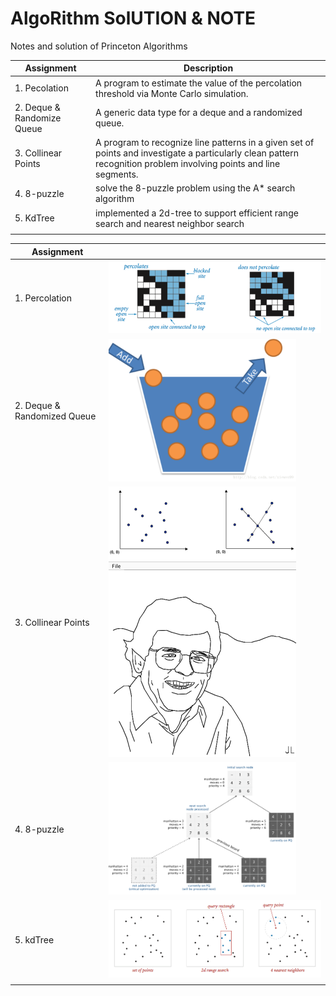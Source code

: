 # AlgoRithm SolUTION & NOTE
Notes and solution of Princeton Algorithms

| Assignment                 | Description                              |
| -------------------------- | ---------------------------------------- |
| 1. Pecolation              | A program to estimate the value of the percolation threshold via Monte Carlo simulation. |
| 2. Deque & Randomize Queue | A generic data type for a deque and a randomized queue. |
| 3. Collinear Points        | A program to recognize line patterns in a given set of points and investigate a particularly clean pattern recognition problem involving points and line segments. |
| 4. 8-puzzle                | solve the 8-puzzle problem using the A* search algorithm |
| 5. KdTree                  | implemented a 2d-tree to support efficient range search and nearest neighbor search |
|                            |                                          |

| Assignment                  |                                          |
| --------------------------- | ---------------------------------------- |
| 1. Percolation              | ![Screen Shot 2017-01-26 at 6.46.12 AM](./Screenshots/percolation.png) |
| 2. Deque & Randomized Queue | <img src="./Screenshots/randomizedqueue.png" alt="Drawing" style="width: 300px;"/> |
| 3. Collinear Points         | <img src="./Screenshots/3.png" alt="Drawing" style="width: 300px;"/> |
| 4. 8-puzzle                 | <img src="./Screenshots/8puzzle.png" alt="Drawing" style="width: 300px;"/> |
| 5. kdTree                   | ![Screen Shot 2017-01-26 at 6.53.37 AM](./Screenshots/kdtree.png) |
|                             |                                          |

